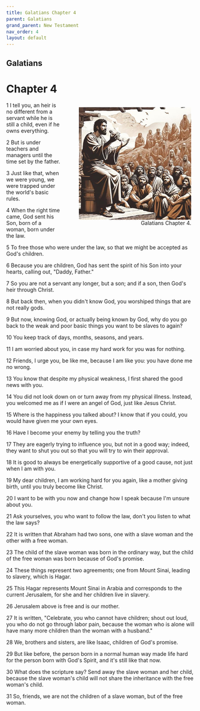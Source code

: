 ```yaml
---
title: Galatians Chapter 4
parent: Galatians
grand_parent: New Testament
nav_order: 4
layout: default
---
```


## Galatians

# Chapter 4

<figure style="float: right; margin-right: 10px;">
    <img src="/assets/Image/Galatians/500/4.jpg" alt="Galatians Chapter 4" style="width: 300px; height: 300px; float: right;padding-left: 10px;"/>
    <figcaption style="clear: both;text-align: right;">Galatians Chapter 4.</figcaption>
</figure>
1 I tell you, an heir is no different from a servant while he is still a child, even if he owns everything.

2 But is under teachers and managers until the time set by the father.

3 Just like that, when we were young, we were trapped under the world's basic rules.

4 When the right time came, God sent his Son, born of a woman, born under the law.

5 To free those who were under the law, so that we might be accepted as God's children.

6 Because you are children, God has sent the spirit of his Son into your hearts, calling out, "Daddy, Father."

7 So you are not a servant any longer, but a son; and if a son, then God's heir through Christ.

8 But back then, when you didn't know God, you worshiped things that are not really gods.

9 But now, knowing God, or actually being known by God, why do you go back to the weak and poor basic things you want to be slaves to again?

10 You keep track of days, months, seasons, and years.

11 I am worried about you, in case my hard work for you was for nothing.

12 Friends, I urge you, be like me, because I am like you: you have done me no wrong.

13 You know that despite my physical weakness, I first shared the good news with you.

14 You did not look down on or turn away from my physical illness. Instead, you welcomed me as if I were an angel of God, just like Jesus Christ.

15 Where is the happiness you talked about? I know that if you could, you would have given me your own eyes.

16 Have I become your enemy by telling you the truth?

17 They are eagerly trying to influence you, but not in a good way; indeed, they want to shut you out so that you will try to win their approval.

18 It is good to always be energetically supportive of a good cause, not just when I am with you.

19 My dear children, I am working hard for you again, like a mother giving birth, until you truly become like Christ.

20 I want to be with you now and change how I speak because I'm unsure about you.

21 Ask yourselves, you who want to follow the law, don't you listen to what the law says?

22 It is written that Abraham had two sons, one with a slave woman and the other with a free woman.

23 The child of the slave woman was born in the ordinary way, but the child of the free woman was born because of God's promise.

24 These things represent two agreements; one from Mount Sinai, leading to slavery, which is Hagar.

25 This Hagar represents Mount Sinai in Arabia and corresponds to the current Jerusalem, for she and her children live in slavery.

26 Jerusalem above is free and is our mother.

27 It is written, "Celebrate, you who cannot have children; shout out loud, you who do not go through labor pain, because the woman who is alone will have many more children than the woman with a husband."

28 We, brothers and sisters, are like Isaac, children of God's promise.

29 But like before, the person born in a normal human way made life hard for the person born with God's Spirit, and it's still like that now.

30 What does the scripture say? Send away the slave woman and her child, because the slave woman's child will not share the inheritance with the free woman's child.

31 So, friends, we are not the children of a slave woman, but of the free woman.


